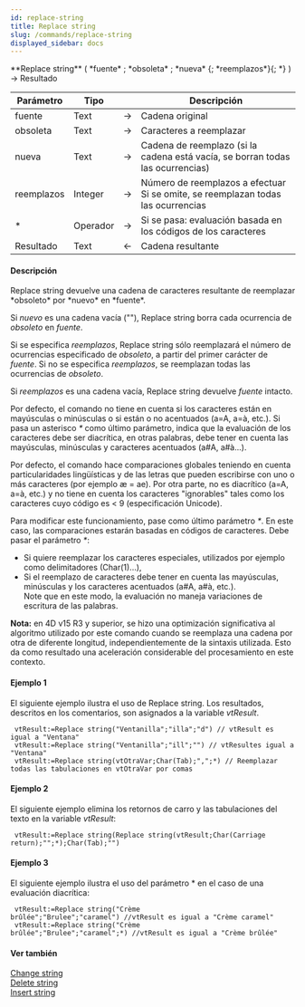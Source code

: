```yaml
---
id: replace-string
title: Replace string
slug: /commands/replace-string
displayed_sidebar: docs
---
```


<!--REF #_command_.Replace string.Syntax-->**Replace string** ( *fuente* ; *obsoleta* ; *nueva* {; *reemplazos*}{; *} ) -> Resultado<!-- END REF-->
<!--REF #_command_.Replace string.Params-->
| Parámetro | Tipo |  | Descripción |
| --- | --- | --- | --- |
| fuente | Text | &rarr; | Cadena original |
| obsoleta | Text | &rarr; | Caracteres a reemplazar |
| nueva | Text | &rarr; | Cadena de reemplazo (si la cadena está vacía, se borran todas las ocurrencias) |
| reemplazos | Integer | &rarr; | Número de reemplazos a efectuar Si se omite, se reemplazan todas las ocurrencias |
| * | Operador | &rarr; | Si se pasa: evaluación basada en los códigos de los caracteres |
| Resultado | Text | &larr; | Cadena resultante |

<!-- END REF-->

#### Descripción 

<!--REF #_command_.Replace string.Summary-->Replace string devuelve una cadena de caracteres resultante de reemplazar *obsoleto* por *nuevo* en *fuente*.<!-- END REF-->

Si *nuevo* es una cadena vacía (""), Replace string borra cada ocurrencia de *obsoleto* en *fuente*.

Si se especifica *reemplazos*, Replace string sólo reemplazará el número de ocurrencias especificado de *obsoleto*, a partir del primer carácter de *fuente*. Si no se especifica *reemplazos*, se reemplazan todas las ocurrencias de *obsoleto*.

Si *reemplazos* es una cadena vacía, Replace string devuelve *fuente* intacto.

Por defecto, el comando no tiene en cuenta si los caracteres están en mayúsculas o minúsculas o si están o no acentuados (a=A, a=à, etc.). Si pasa un asterisco *\** como último parámetro, indica que la evaluación de los caracteres debe ser diacrítica, en otras palabras, debe tener en cuenta las mayúsculas, minúsculas y caracteres acentuados (a#A, a#à...).   
  
Por defecto, el comando hace comparaciones globales teniendo en cuenta particularidades lingüísticas y de las letras que pueden escribirse con uno o más caracteres (por ejemplo æ = ae). Por otra parte, no es diacrítico (a=A, a=à, etc.) y no tiene en cuenta los caracteres "ignorables" tales como los caracteres cuyo código es < 9 (especificación Unicode).   
  
Para modificar este funcionamiento, pase como último parámetro *\**. En este caso, las comparaciones estarán basadas en códigos de caracteres. Debe pasar el parámetro *\**:

* Si quiere reemplazar los caracteres especiales, utilizados por ejemplo como delimitadores (Char(1)...),
* Si el reemplazo de caracteres debe tener en cuenta las mayúsculas, minúsculas y los caracteres acentuados (a#A, a#à, etc.).  
Note que en este modo, la evaluación no maneja variaciones de escritura de las palabras.

**Nota:** en 4D v15 R3 y superior, se hizo una optimización significativa al algoritmo utilizado por este comando cuando se reemplaza una cadena por otra de diferente longitud, independientemente de la sintaxis utilizada. Esto da como resultado una aceleración considerable del procesamiento en este contexto.

#### Ejemplo 1 

El siguiente ejemplo ilustra el uso de Replace string. Los resultados, descritos en los comentarios, son asignados a la variable *vtResult*.

```4d
 vtResult:=Replace string("Ventanilla";"illa";"d") // vtResult es igual a "Ventana"
 vtResult:=Replace string("Ventanilla";"ill";"") // vtResultes igual a "Ventana"
 vtResult:=Replace string(vtOtraVar;Char(Tab);",";*) // Reemplazar todas las tabulaciones en vtOtraVar por comas
```

#### Ejemplo 2 

El siguiente ejemplo elimina los retornos de carro y las tabulaciones del texto en la variable *vtResult*:

```4d
 vtResult:=Replace string(Replace string(vtResult;Char(Carriage return);"";*);Char(Tab);"")
```

#### Ejemplo 3 

El siguiente ejemplo ilustra el uso del parámetro \* en el caso de una evaluación diacrítica:

```4d
 vtResult:=Replace string("Crème brûlée";"Brulee";"caramel") //vtResult es igual a "Crème caramel"
 vtResult:=Replace string("Crème brûlée";"Brulee";"caramel";*) //vtResult es igual a "Crème brûlée"
```

#### Ver también 

[Change string](change-string.md)  
[Delete string](delete-string.md)  
[Insert string](insert-string.md)  